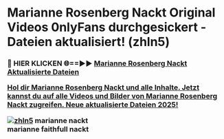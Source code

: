 # Marianne Rosenberg Nackt Original Videos 0nlyFans durchgesickert - Dateien aktualisiert! (zhln5)

<h3>🔴 HIER KLICKEN 🌐==►► <a href="https://tinyurl.com/h6vf6nb8" rel="nofollow">Marianne Rosenberg Nackt Aktualisierte Dateien

Hol dir Marianne Rosenberg Nackt und alle Inhalte. Jetzt kannst du auf alle Videos und Bilder von Marianne Rosenberg Nackt zugreifen. Neue aktualisierte Dateien 2025!

[![zhln5](https://i.imgur.com/sD4kR3V.gif)](https://tinyurl.com/h6vf6nb8)
marianne nackt<br>
marianne faithfull nackt
